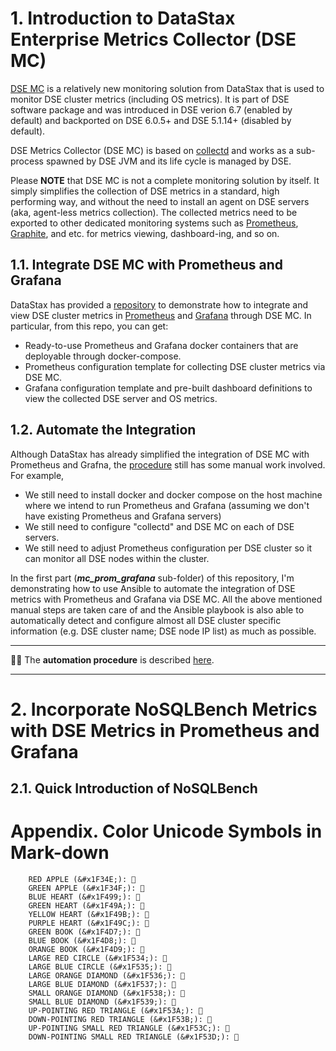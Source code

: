 # 1. Introduction to DataStax Enterprise Metrics Collector (DSE MC) 

[DSE MC](https://docs.datastax.com/en/monitoring/doc/monitoring/opsUseMetricsCollector.html) is a relatively new monitoring solution from DataStax that is used to monitor DSE cluster metrics (including OS metrics). It is part of DSE software package and was introduced in DSE verion 6.7 (enabled by default) and backported on DSE 6.0.5+ and DSE 5.1.14+ (disabled by default).

DSE Metrics Collector (DSE MC) is based on [collectd](https://collectd.org/) and works as a sub-process spawned by DSE JVM and its life cycle is managed by DSE.

Please **NOTE** that DSE MC is not a complete monitoring solution by itself. It simply simplifies the collection of DSE metrics in a standard, high performing way, and without the need to install an agent on DSE servers (aka, agent-less metrics collection). The collected metrics need to be exported to other dedicated  monitoring systems such as [Prometheus](https://prometheus.io/), [Graphite](https://graphiteapp.org/), and etc. for metrics viewing, dashboard-ing, and so on. 

## 1.1. Integrate DSE MC with Prometheus and Grafana

DataStax has provided a [repository](https://github.com/datastax/dse-metric-reporter-dashboards) to demonstrate how to integrate and view DSE cluster metrics in [Prometheus](https://prometheus.io/) and [Grafana](https://grafana.com/) through DSE MC. In particular, from this repo, you can get:
* Ready-to-use Prometheus and Grafana docker containers that are deployable through docker-compose.
* Prometheus configuration template for collecting DSE cluster metrics via DSE MC.
* Grafana configuration template and pre-built dashboard definitions to view the collected DSE server and OS metrics.

## 1.2. Automate the Integration

Although DataStax has already simplified the integration of DSE MC with Prometheus and Grafna, the [procedure](https://docs.datastax.com/en/monitoring/doc/monitoring/metricsCollector/mcExportMetricsDocker.html) still has some manual work involved. For example,
* We still need to install docker and docker compose on the host machine where we intend to run Prometheus and Grafana (assuming we don't have existing Prometheus and Grafana servers)
* We still need to configure "collectd" and DSE MC on each of DSE servers.
* We still need to adjust Prometheus configuration per DSE cluster so it can monitor all DSE nodes within the cluster.

In the first part (***mc_prom_grafana*** sub-folder) of this repository, I'm demonstrating how to use Ansible to automate the integration of DSE metrics with Prometheus and Grafana via DSE MC. All the above mentioned manual steps are taken care of and the Ansible playbook is also able to automatically detect and configure almost all DSE cluster specific information (e.g. DSE cluster name; DSE node IP list) as much as possible.

---

&#x1F4D8;&#x1F4D8; The **automation procedure** is described [here](https://github.com/yabinmeng/dse_mc_nb/blob/master/mc_prom_grafana).

---

# 2. Incorporate NoSQLBench Metrics with DSE Metrics in Prometheus and Grafana

## 2.1. Quick Introduction of NoSQLBench


# Appendix. Color Unicode Symbols in Mark-down

```
    RED APPLE (&#x1F34E;): 🍎
    GREEN APPLE (&#x1F34F;): 🍏
    BLUE HEART (&#x1F499;): 💙
    GREEN HEART (&#x1F49A;): 💚
    YELLOW HEART (&#x1F49B;): 💛
    PURPLE HEART (&#x1F49C;): 💜
    GREEN BOOK (&#x1F4D7;): 📗
    BLUE BOOK (&#x1F4D8;): 📘
    ORANGE BOOK (&#x1F4D9;): 📙
    LARGE RED CIRCLE (&#x1F534;): 🔴
    LARGE BLUE CIRCLE (&#x1F535;): 🔵
    LARGE ORANGE DIAMOND (&#x1F536;): 🔶
    LARGE BLUE DIAMOND (&#x1F537;): 🔷
    SMALL ORANGE DIAMOND (&#x1F538;): 🔸
    SMALL BLUE DIAMOND (&#x1F539;): 🔹
    UP-POINTING RED TRIANGLE (&#x1F53A;): 🔺
    DOWN-POINTING RED TRIANGLE (&#x1F53B;): 🔻
    UP-POINTING SMALL RED TRIANGLE (&#x1F53C;): 🔼
    DOWN-POINTING SMALL RED TRIANGLE (&#x1F53D;): 🔽
```